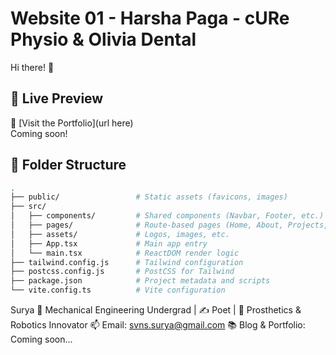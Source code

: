 
# Website 01 - Harsha Paga - cURe Physio & Olivia Dental

Hi there! 👋  



## 🚀 Live Preview

🔗 [Visit the Portfolio](url here)  
Coming soon!


## 📁 Folder Structure

```bash
.
├── public/                 # Static assets (favicons, images)
├── src/
│   ├── components/         # Shared components (Navbar, Footer, etc.)
│   ├── pages/              # Route-based pages (Home, About, Projects, Poetry, Contact)
│   ├── assets/             # Logos, images, etc.
│   ├── App.tsx             # Main app entry
│   └── main.tsx            # ReactDOM render logic
├── tailwind.config.js      # Tailwind configuration
├── postcss.config.js       # PostCSS for Tailwind
├── package.json            # Project metadata and scripts
└── vite.config.ts          # Vite configuration

```

Surya
🔬 Mechanical Engineering Undergrad | ✍️ Poet | 🦿 Prosthetics & Robotics Innovator
📫 Email: svns.surya@gmail.com
📚 Blog & Portfolio: Coming soon...
